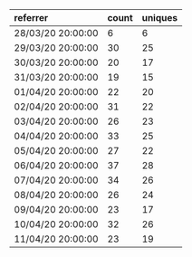 | referrer          | count | uniques |
| :---------------- | :---- | :------ |
| 28/03/20 20:00:00 | 6     | 6       |
| 29/03/20 20:00:00 | 30    | 25      |
| 30/03/20 20:00:00 | 20    | 17      |
| 31/03/20 20:00:00 | 19    | 15      |
| 01/04/20 20:00:00 | 22    | 20      |
| 02/04/20 20:00:00 | 31    | 22      |
| 03/04/20 20:00:00 | 26    | 23      |
| 04/04/20 20:00:00 | 33    | 25      |
| 05/04/20 20:00:00 | 27    | 22      |
| 06/04/20 20:00:00 | 37    | 28      |
| 07/04/20 20:00:00 | 34    | 26      |
| 08/04/20 20:00:00 | 26    | 24      |
| 09/04/20 20:00:00 | 23    | 17      |
| 10/04/20 20:00:00 | 32    | 26      |
| 11/04/20 20:00:00 | 23    | 19      |